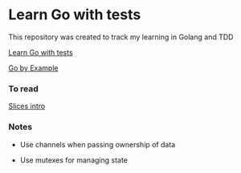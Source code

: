 # Learn Go with tests

This repository was created to track my learning in Golang and TDD


[Learn Go with tests](https://quii.gitbook.io/learn-go-with-tests/)

[Go by Example](https://gobyexample.com/)

### To read

[Slices intro](https://go.dev/blog/slices-intro)

### Notes

+ Use channels when passing ownership of data

+ Use mutexes for managing state
